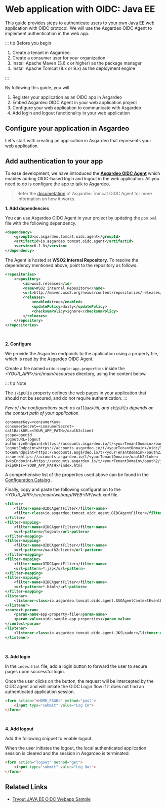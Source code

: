 # Web application with OIDC: Java EE

This guide provides steps to authenticate users to your own Java EE web application with OIDC protocol. We will use the
Asgardeo OIDC Agent to implement authentication in the web app.

::: tip Before you begin

1. Create a tenant in Asgardeo
2. Create a consumer user for your organization
3. Install Apache Maven (3.6.x or higher) as the package manager
4. Install Apache Tomcat (8.x or 9.x) as the deployment engine

:::

By following this guide, you will

1. Register your application as an OIDC app in Asgardeo
2. Embed Asgardeo OIDC Agent in your web application project
3. Configure your web application to communicate with Asgardeo
4. Add login and logout functionality in your web application

## Configure your application in Asgardeo

Let's start with creating an application in Asgardeo that represents your web application.

<CommonGuide guide='guides/fragments/configure-web-app-oidc-in-asgardeo.md'/>

## Add authentication to your app

To ease development, we have introduced
the **[Asgardeo OIDC Agent](https://github.com/asgardeo/asgardeo-tomcat-oidc-agent)** which enables adding OIDC-based
login and logout in the web application. All you need to do is configure the app to talk to Asgardeo.

> Refer the [documetation](https://github.com/asgardeo/asgardeo-tomcat-oidc-agent#how-it-works) of Asgardeo Tomcat OIDC Agent for more information on how it works.

**1. Add dependencies**

You can use Asgardeo OIDC Agent in your project by updating the `pom.xml` file with the following dependency.

```xml
<dependency>
    <groupId>io.asgardeo.tomcat.oidc.agent</groupId>
    <artifactId>io.asgardeo.tomcat.oidc.agent</artifactId>
    <version>0.1.8</version>
</dependency>
```

The Agent is hosted at **WSO2 Internal Repository**. To resolve the dependency mentioned above, point to the repository
as follows.

```xml
<repositories>
    <repository>
        <id>wso2.releases</id>
        <name>WSO2 internal Repository</name>
        <url>http://maven.wso2.org/nexus/content/repositories/releases/</url>
        <releases>
            <enabled>true</enabled>
            <updatePolicy>daily</updatePolicy>
            <checksumPolicy>ignore</checksumPolicy>
        </releases>
    </repository>
</repositories>
```

<br>

**2. Configure**

We provide the Asgardeo endpoints to the application using a property file, which is read by the Asgardeo OIDC Agent.

Create a file named `oidc-sample-app.properties` inside the _<YOUR_APP>/src/main/resources_ directory, using the content
below.

::: tip Note

The `skipURIs` property defines the web pages in your application that should not be secured, and do not require
authentication.
:::

_Few of the configurations such as `callBackURL` and `skipURIs` depends on the context path of your application._

```
consumerKey=<consumerKey>
consumerSecret=<consumerSecret>
callBackURL=<YOUR_APP_PATH>/oauth2client
scope=openid
logoutURL=logout
authorizeEndpoint=https://accounts.asgardeo.io/t/<yourTenantDomain>/oauth2/authorize
logoutEndpoint=https://accounts.asgardeo.io/t/<yourTenantDomain>/oidc/logout
tokenEndpoint=https://accounts.asgardeo.io/t/<yourTenantDomain>/oauth2/token
issuer=https://accounts.asgardeo.io/t/<yourTenantDomain>/oauth2/token
jwksEndpoint=https://accounts.asgardeo.io/t/<yourTenantDomain>/oauth2/jwks
skipURIs=<YOUR_APP_PATH>/index.html
```

A comprehensive list of the properties used above can be found in
the [Configuration Catalog](https://github.com/asgardeo/asgardeo-tomcat-oidc-agent/blob/master/io.asgardeo.tomcat.oidc.sample/src/main/resources/configuration-catalog.md)
.

Finally, copy and paste the following configuration to the _<YOUR_APP>/src/main/webapp/WEB-INF/web.xml_ file.

```xml
<filter>
    <filter-name>OIDCAgentFilter</filter-name>
    <filter-class>io.asgardeo.tomcat.oidc.agent.OIDCAgentFilter</filter-class>
</filter>
<filter-mapping>
    <filter-name>OIDCAgentFilter</filter-name>
    <url-pattern>/logout</url-pattern>
</filter-mapping>
<filter-mapping>
    <filter-name>OIDCAgentFilter</filter-name>
    <url-pattern>/oauth2client</url-pattern>
</filter-mapping>
<filter-mapping>
    <filter-name>OIDCAgentFilter</filter-name>
    <url-pattern>*.jsp</url-pattern>
</filter-mapping>
<filter-mapping>
    <filter-name>OIDCAgentFilter</filter-name>
    <url-pattern>*.html</url-pattern>
</filter-mapping>
<listener>
    <listener-class>io.asgardeo.tomcat.oidc.agent.SSOAgentContextEventListener</listener-class>
</listener>
<context-param>
    <param-name>app-property-file</param-name>
    <param-value>oidc-sample-app.properties</param-value>
</context-param>
<listener>
    <listener-class>io.asgardeo.tomcat.oidc.agent.JKSLoader</listener-class>
</listener>
```

<br>

**3. Add login**

In the `index.html` file, add a login button to forward the user to secure pages upon successful login.

Once the user clicks on the button, the request will be intercepted by the OIDC agent and will initiate the OIDC Login
flow if it does not find an authenticated application session.

```html
<form action="<HOME_PAGE>" method="post">
    <input type="submit" value="Log In">
</form>
```

<br>

**4. Add logout**

Add the following snippet to enable logout.

When the user initiates the logout, the local authenticated application session is cleared and the session in Asgardeo
is terminated.

```html
<form action="logout" method="get">
    <input type="submit" value="Log Out">
</form>
```

## Related Links

* [Tryout JAVA EE OIDC Webapp Sample](/quickstarts/qsg-oidc-webapp-java-ee.md)
